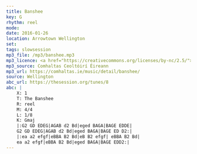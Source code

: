 ```yaml
---
title: Banshee
key: G
rhythm: reel
mode:
date: 2016-01-26
location: Arrowtown Wellington
set:
tags: slowsession
mp3_file: /mp3/banshee.mp3
mp3_licence: <a href="https://creativecommons.org/licenses/by-nc/2.5/">CC-BY-NC-2.5</a>
mp3_source: Comhaltas Ceoltóirí Éireann
mp3_url: https://comhaltas.ie/music/detail/banshee/
source: Wellington
abc_url: https://thesession.org/tunes/8
abc: |
    X: 1
    T: The Banshee
    R: reel
    M: 4/4
    L: 1/8
    K: Gmaj
    |:G2 GD EDEG|AGAB d2 Bd|eged BAGA|BAGE EDDE|
    G2 GD EDEG|AGAB d2 Bd|eged BAGA|BAGE ED D2:|
    |:ea a2 efgf|eBBA B2 Bd|eB B2 efgf| eBBA B2 Bd|
    ea a2 efgf|eBBA B2 Bd|eged BAGA|BAGE EDD2:|
---
```

